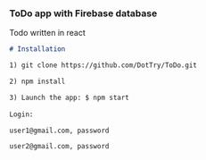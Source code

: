 ### ToDo app with Firebase database

Todo written in react

```markdown
# Installation

1) git clone https://github.com/DotTry/ToDo.git

2) npm install

3) Launch the app: $ npm start
    
Login:

user1@gmail.com, password

user2@gmail.com, password
